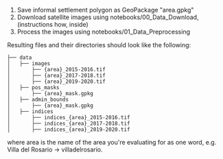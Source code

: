 1. Save informal settlement polygon as GeoPackage "area.gpkg"
2. Download satellite images using notebooks/00_Data_Download, (instructions how, inside)
3. Process the images using notebooks/01_Data_Preprocessing

Resulting files and their directories should look like the following:
```
├── data
│   ├── images
│       ├── {area}_2015-2016.tif
│       ├── {area}_2017-2018.tif
│       ├── {area}_2019-2020.tif
│   ├── pos_masks
│       ├── {area}_mask.gpkg
│   ├── admin_bounds
│       ├── {area}_mask.gpkg
│   ├── indices
│       ├── indices_{area}_2015-2016.tif
│       ├── indices_{area}_2017-2018.tif
│       ├── indices_{area}_2019-2020.tif
```

where area is the name of the area you're evaluating for as one word, e.g. Villa del Rosario -> villadelrosario.
